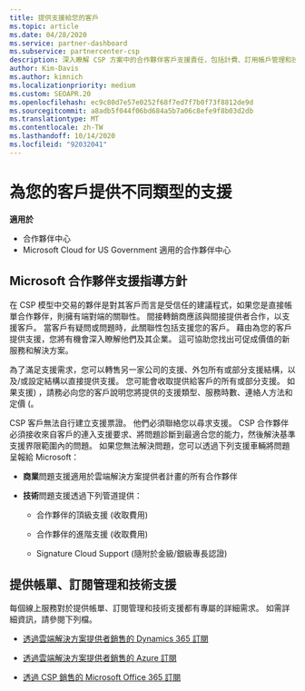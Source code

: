 ```yaml
---
title: 提供支援給您的客戶
ms.topic: article
ms.date: 04/28/2020
ms.service: partner-dashboard
ms.subservice: partnercenter-csp
description: 深入瞭解 CSP 方案中的合作夥伴客戶支援責任，包括計費、訂用帳戶管理和技術問題的詳細資料。
author: Kim-Davis
ms.author: kimnich
ms.localizationpriority: medium
ms.custom: SEOAPR.20
ms.openlocfilehash: ec9c80d7e57e0252f68f7ed7f7b0f73f8812de9d
ms.sourcegitcommit: a8adb5f044f06bd684a5b7a06c8efe9f8b03d2db
ms.translationtype: MT
ms.contentlocale: zh-TW
ms.lasthandoff: 10/14/2020
ms.locfileid: "92032041"
---
```

# <a name="providing-different-types-of-support-to-your-customers"></a>為您的客戶提供不同類型的支援

**適用於**

-  合作夥伴中心
-  Microsoft Cloud for US Government 適用的合作夥伴中心


## <a name="microsoft-partner-support-guidance"></a>Microsoft 合作夥伴支援指導方針

在 CSP 模型中交易的夥伴是對其客戶而言是受信任的建議程式，如果您是直接帳單合作夥伴，則擁有端對端的關聯性。 間接轉銷商應該與間接提供者合作，以支援客戶。 當客戶有疑問或問題時，此關聯性包括支援您的客戶。 藉由為您的客戶提供支援，您將有機會深入瞭解他們及其企業。 這可協助您找出可促成價值的新服務和解決方案。

為了滿足支援需求，您可以轉售另一家公司的支援、外包所有或部分支援結構，以及/或設定結構以直接提供支援。 您可能會收取提供給客戶的所有或部分支援。 如果支援) ，請務必向您的客戶說明您將提供的支援類型、服務時數、連絡人方法和定價 (。

CSP 客戶無法自行建立支援票證。 他們必須聯絡您以尋求支援。 CSP 合作夥伴必須接收來自客戶的連入支援要求、將問題診斷到最適合您的能力，然後解決基準支援界限範圍內的問題。 如果您無法解決問題，您可以透過下列支援車輛將問題呈報給 Microsoft：

- **商業**問題支援適用於雲端解決方案提供者計畫的所有合作夥伴

- **技術**問題支援透過下列管道提供：

    - 合作夥伴的頂級支援 (收取費用)

    - 合作夥伴的進階支援 (收取費用)

    - Signature Cloud Support (隨附於金級/銀級專長認證)

## <a name="providing-billing-subscription-management-and-technical-support"></a>提供帳單、訂閱管理和技術支援 

每個線上服務對於提供帳單、訂閱管理和技術支援都有專屬的詳細需求。 如需詳細資訊，請參閱下列檔。

- [透過雲端解決方案提供者銷售的 Dynamics 365 訂閱](https://www.microsoftpartnercommunity.com/t5/CSP/Microsoft-Partner-Support-Guidance/m-p/5262#M30)

- [透過雲端解決方案提供者銷售的 Azure 訂閱](https://www.microsoftpartnercommunity.com/t5/CSP/Microsoft-Partner-Support-Guidance/m-p/5263#M31)

- [透過 CSP 銷售的 Microsoft Office 365 訂閱](https://www.microsoftpartnercommunity.com/t5/CSP/Microsoft-Partner-Support-Guidance/m-p/5264#M32)



 

 



